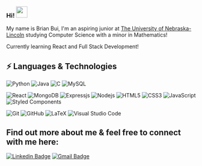 ### Hi! <img src="https://raw.githubusercontent.com/aemmadi/aemmadi/master/wave.gif" width="30px">

My name is Brian Bui, I'm an aspiring junior at [The University of Nebraska-Lincoln](https://www.unl.edu/) studying Computer Science with a minor in Mathematics!

Currently learning React and Full Stack Development!

## ⚡ Languages & Technologies

![Python](https://img.shields.io/badge/Python-14354C.svg?logo=python&logoColor=white)
![Java](https://img.shields.io/badge/-Java-E34A86?style=flat-square&logo=java)
![C](https://img.shields.io/badge/-C-00599C?style=flat-square&logo=c)
![MySQL](https://img.shields.io/badge/-MySQL-F29111?style=flat-square&logo=MySQL&logoColor=white)

![React](https://img.shields.io/badge/-React-45b8d8?style=flat-square&logo=react&logoColor=white)
![MongoDB](https://img.shields.io/badge/-MongoDB-13aa52?style=flat-square&logo=mongodb&logoColor=white)
![Expressjs](https://img.shields.io/badge/Express.js-404d59.svg?logo=express&logoColor=white)
![Nodejs](https://img.shields.io/badge/-Node.js-43853d?style=flat-square&logo=Node.js&logoColor=white)
![HTML5](https://img.shields.io/badge/-HTML5-E34F26?style=flat-square&logo=html5&logoColor=white)
![CSS3](https://img.shields.io/badge/-CSS3-1572B6?style=flat-square&logo=CSS3&logoColor=white)
![JavaScript](https://img.shields.io/badge/-JavaScript-yellow?style=flat-square&logo=javascript)
![Styled Components](https://img.shields.io/badge/-Styled_Components-db7092?style=flat-square&logo=styled-components&logoColor=white)

![Git](https://img.shields.io/badge/-Git-F44D27?style=flat-square&logo=Git&logoColor=white)
![GitHub](https://img.shields.io/badge/-Github-181717?style=flat-square&logo=GitHub&logoColor=white)
![LaTeX](https://img.shields.io/badge/-LaTeX-008080?style=flat-square&logo=LaTeX&logoColor=white)
![Visual Studio Code](https://img.shields.io/badge/-Visual%20Studio%20Code-23A9F2?style=flat-square&logo=Visual%20Studio%20Code&logoColor=white)

## Find out more about me & feel free to connect with me here:
[![Linkedin Badge](https://img.shields.io/badge/-LinkedIn-blue?style=flatsquare&logo=Linkedin&logoColor=white&link=https://www.linkedin.com/in/bui-brian/)](https://www.linkedin.com/in/bui-brian/)
[![Gmail Badge](https://img.shields.io/badge/-bui.brian99@gmail.com-c14438?style=flat-square&logo=Gmail&logoColor=white&link=mailto:bui.brian99@gmail.com)](mailto:bui.brian99@gmail.com)
